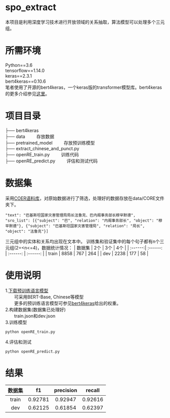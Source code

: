 # spo_extract
本项目是利用深度学习技术进行开放领域的关系抽取，算法模型可以处理多个三元组。
# 所需环境
Python==3.6</br>
tensorflow==1.14.0</br>
keras==2.3.1</br>
bert4keras==0.10.6</br>
笔者使用了开源的bert4keras，一个keras版的transformer模型库。bert4keras的更多介绍参见[这里](https://github.com/bojone/bert4keras)。
# 项目目录
├── bert4keras</br>
├── data    存放数据</br>
├── pretrained_model    存放预训练模型</br>
├── extract_chinese_and_punct.py</br>
├── openRE_train.py    训练代码</br>
├── openRE_predict.py    评估和测试代码</br>
# 数据集
采用[COER语料库](https://github.com/TJUNLP/COER)，对原始数据进行了筛选，处理好的数据存放在data/CORE文件夹下。</br>
```
"text": "巴基斯坦国家灾害管理局局长法鲁克、巴内阁事务部长穆罕默德", 
"sro_list": [{"subject": "巴", "relation": "内阁事务部长", "object": "穆罕默德"}, {"subject": "巴基斯坦国家灾害管理局", "relation": "局长", "object": "法鲁克"}]
```
三元组中的实体和关系均出现在文本中。
训练集和验证集中的每个句子都有n个三元组(2=<n<=4)，数据统计情况：
| 数据集 | 2个 | 3个 | 4个 |
| :------:| :------: | :------: | :------: |
| train | 8858 | 767 | 264 |
| dev | 2238 | 177 | 58 |
# 使用说明
1.[下载预训练语言模型](https://github.com/google-research/bert#pre-trained-models)</br>
  可采用BERT-Base, Chinese等模型</br>
  更多的预训练语言模型可参见[bert4keras](https://github.com/bojone/bert4keras)给出的权重。</br>
2.构建数据集(数据集已处理好)</br>
  train.json和dev.json</br>
3.训练模型
```
python openRE_train.py
```
4.评估和测试
```
python openRE_predict.py
```
# 结果
| 数据集 | f1 | precision | recall |
| :------:| :------: | :------: | :------: |
| train | 0.92781 | 0.92947 | 0.92616 |
| dev | 0.62125 | 0.61854 | 0.62397 |
